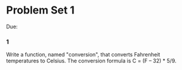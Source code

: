 # Problem Set 1
Due: 

### 1
Write a function, named "conversion", that converts Fahrenheit temperatures to Celsius. The conversion formula is C = (F – 32) * 5/9.
